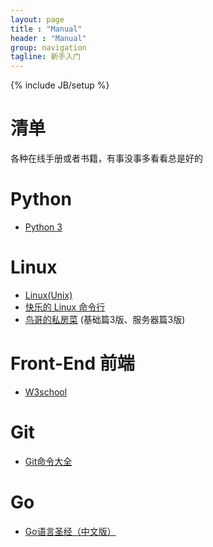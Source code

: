 ```yaml
---
layout: page
title : "Manual"
header : "Manual"
group: navigation
tagline: 新手入门
---
```

{% include JB/setup %}

# 清单 
各种在线手册或者书籍，有事没事多看看总是好的

# Python
- [Python 3](https://www.tutorialspoint.com/python3/index.htm)

# Linux
- [Linux(Unix)](https://www.tutorialspoint.com/unix/index.htm)
- [快乐的 Linux 命令行](http://billie66.github.io/TLCL/index.html)
- [鸟哥的私房菜](http://cn.linux.vbird.org/) (基础篇3版、服务器篇3版)

# Front-End 前端
- [W3school](http://www.w3school.com.cn/)

# Git
- [Git命令大全](https://xu3352.github.io/blog/2017/04/28/git-cheat-sheet)

# Go
- [Go语言圣经（中文版）](http://docs.ruanjiadeng.com/gopl-zh/index.html)


